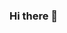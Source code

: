 ### Hi there 👋

<!--
**Pris042/Pris042** is a ✨ _special_ ✨ repository because its `README.md` (this file) appears on your GitHub profile.

<p><img align="right" src="https://github.com/Pris042/Pris042/blob/main/Priscilia Babalola.gif" width"1000" height="400" /></p>

Here are some ideas to get you started:

oop

